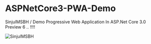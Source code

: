# ASPNetCore3-PWA-Demo
SinjulMSBH / Demo Progressive Web Application In ASP.Net Core 3.0 Preview 6 .. !!!!

![SinjulMSBH](https://8pic.ir/uploads/2019-07-17-074101.png)


